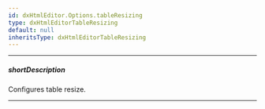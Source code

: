 ```yaml
---
id: dxHtmlEditor.Options.tableResizing
type: dxHtmlEditorTableResizing
default: null
inheritsType: dxHtmlEditorTableResizing
---
```

---
##### shortDescription
Configures table resize.

---
<!-- Description goes here -->